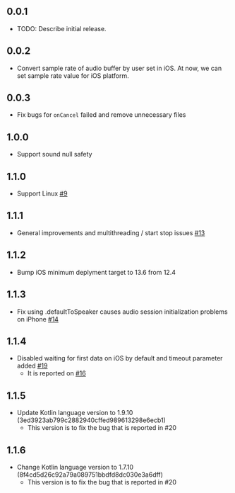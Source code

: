 ## 0.0.1

- TODO: Describe initial release.

## 0.0.2

- Convert sample rate of audio buffer by user set in iOS. At now, we can set sample rate value for iOS platform.

## 0.0.3

- Fix bugs for `onCancel` failed and remove unnecessary files

## 1.0.0

- Support sound null safety

## 1.1.0

- Support Linux [#9](https://github.com/ysak-y/flutter_audio_capture/pull/9)

## 1.1.1

- General improvements and multithreading / start stop issues [#13](https://github.com/ysak-y/flutter_audio_capture/pull/13)

## 1.1.2

- Bump iOS minimum deplyment target to 13.6 from 12.4

## 1.1.3

- Fix using .defaultToSpeaker causes audio session initialization problems on iPhone [#14](https://github.com/ysak-y/flutter_audio_capture/issues/14)

## 1.1.4

- Disabled waiting for first data on iOS by default and timeout parameter added [#19](https://github.com/ysak-y/flutter_audio_capture/pull/19)
  - It is reported on [#16](https://github.com/ysak-y/flutter_audio_capture/issues/16)

## 1.1.5

- Update Kotlin language version to 1.9.10 (3ed3923ab799c2882940cffed989613298e6ecb1)
  - This version is to fix the bug that is reported in #20

## 1.1.6

- Change Kotlin language version to 1.7.10 (8f4cd5d26c92a79a089751bbdfd8dc030e3a6dff)
  - This version is to fix the bug that is reported in #20
